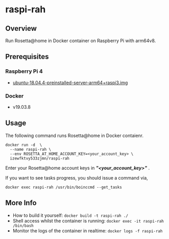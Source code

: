 # raspi-rah
## Overview
Run Rosetta@home in Docker container on Raspberry Pi with arm64v8.



## Prerequisites
### Raspberry Pi 4
 - [ubuntu-18.04.4-preinstalled-server-arm64+raspi3.img](https://ubuntu.com/download/raspberry-pi)

### Docker
 - v19.03.8



## Usage
The following command runs Rosetta@home in Docker contaienr.

```
docker run -d  \
  --name raspi-rah \
  --env ROSETTA_AT_HOME_ACCOUNT_KEY=<your_account_key> \
  izewfktvy533zjmn/raspi-rah
```

Enter your Rosetta@home account keys in _**"\<your_account_key\>"**_ .  

If you want to see tasks progress, you should issue a command via,

```
docker exec raspi-rah /usr/bin/boinccmd --get_tasks
```


## More Info
- How to build it yourself: ```docker build -t raspi-rah ./```
- Shell access whilst the container is running: ```docker exec -it raspi-rah /bin/bash```
- Monitor the logs of the container in realtime: ```docker logs -f raspi-rah```
